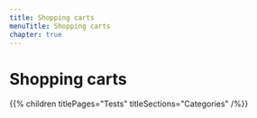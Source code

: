 ```yaml
---
title: Shopping carts
menuTitle: Shopping carts
chapter: true
---
```


# Shopping carts

{{% children titlePages="Tests" titleSections="Categories" /%}}